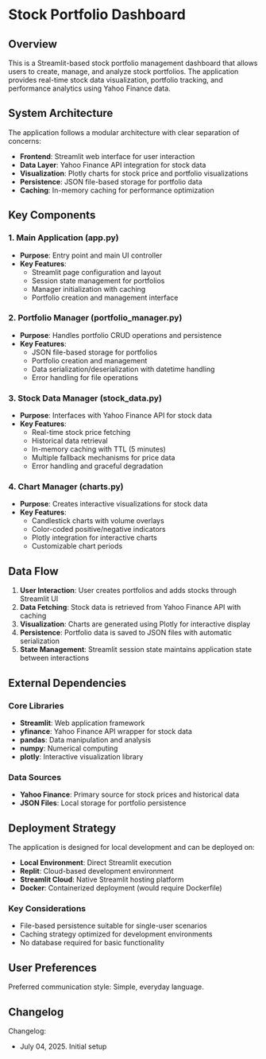 # Stock Portfolio Dashboard

## Overview

This is a Streamlit-based stock portfolio management dashboard that allows users to create, manage, and analyze stock portfolios. The application provides real-time stock data visualization, portfolio tracking, and performance analytics using Yahoo Finance data.

## System Architecture

The application follows a modular architecture with clear separation of concerns:

- **Frontend**: Streamlit web interface for user interaction
- **Data Layer**: Yahoo Finance API integration for stock data
- **Visualization**: Plotly charts for stock price and portfolio visualizations
- **Persistence**: JSON file-based storage for portfolio data
- **Caching**: In-memory caching for performance optimization

## Key Components

### 1. Main Application (app.py)
- **Purpose**: Entry point and main UI controller
- **Key Features**:
  - Streamlit page configuration and layout
  - Session state management for portfolios
  - Manager initialization with caching
  - Portfolio creation and management interface

### 2. Portfolio Manager (portfolio_manager.py)
- **Purpose**: Handles portfolio CRUD operations and persistence
- **Key Features**:
  - JSON file-based storage for portfolios
  - Portfolio creation and management
  - Data serialization/deserialization with datetime handling
  - Error handling for file operations

### 3. Stock Data Manager (stock_data.py)
- **Purpose**: Interfaces with Yahoo Finance API for stock data
- **Key Features**:
  - Real-time stock price fetching
  - Historical data retrieval
  - In-memory caching with TTL (5 minutes)
  - Multiple fallback mechanisms for price data
  - Error handling and graceful degradation

### 4. Chart Manager (charts.py)
- **Purpose**: Creates interactive visualizations for stock data
- **Key Features**:
  - Candlestick charts with volume overlays
  - Color-coded positive/negative indicators
  - Plotly integration for interactive charts
  - Customizable chart periods

## Data Flow

1. **User Interaction**: User creates portfolios and adds stocks through Streamlit UI
2. **Data Fetching**: Stock data is retrieved from Yahoo Finance API with caching
3. **Visualization**: Charts are generated using Plotly for interactive display
4. **Persistence**: Portfolio data is saved to JSON files with automatic serialization
5. **State Management**: Streamlit session state maintains application state between interactions

## External Dependencies

### Core Libraries
- **Streamlit**: Web application framework
- **yfinance**: Yahoo Finance API wrapper for stock data
- **pandas**: Data manipulation and analysis
- **numpy**: Numerical computing
- **plotly**: Interactive visualization library

### Data Sources
- **Yahoo Finance**: Primary source for stock prices and historical data
- **JSON Files**: Local storage for portfolio persistence

## Deployment Strategy

The application is designed for local development and can be deployed on:
- **Local Environment**: Direct Streamlit execution
- **Replit**: Cloud-based development environment
- **Streamlit Cloud**: Native Streamlit hosting platform
- **Docker**: Containerized deployment (would require Dockerfile)

### Key Considerations
- File-based persistence suitable for single-user scenarios
- Caching strategy optimized for development environments
- No database required for basic functionality

## User Preferences

Preferred communication style: Simple, everyday language.

## Changelog

Changelog:
- July 04, 2025. Initial setup